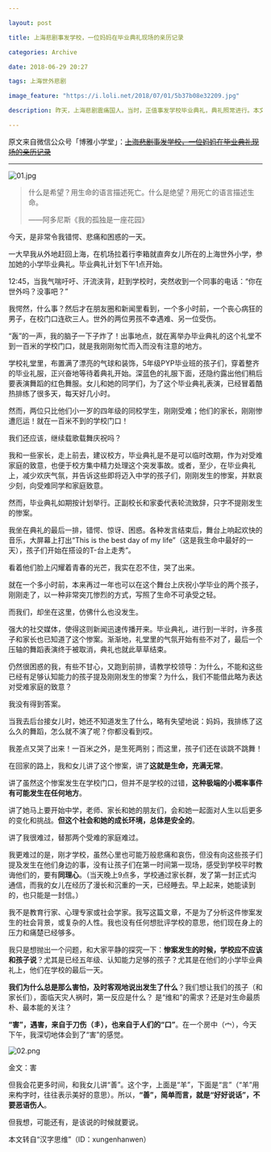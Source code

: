 ```yaml
---

layout: post

title: 上海悲剧事发学校，一位妈妈在毕业典礼现场的亲历记录

categories: Archive

date: 2018-06-29 20:27

tags: 上海世外悲剧

image_feature: "https://i.loli.net/2018/07/01/5b37b08e32209.jpg"

description: 昨天，上海悲剧震痛国人。当时，正值事发学校毕业典礼，典礼照常进行。本文作者是该校毕业生家长，当时正在典礼现场，而一个小时前凶案就发生在百米之外。她经历了错愕、困惑和悲痛的一天，并记录了自己的真实感受和思考。

---
```


原文来自微信公众号「博雅小学堂」：~~[上海悲剧事发学校，一位妈妈在毕业典礼现场的亲历记录](https://mp.weixin.qq.com/s/FO6CghFRlCj3j-Yr1qwvag)~~

---

![01.jpg](https://i.loli.net/2018/07/01/5b37b08e32209.jpg)

> 什么是希望？用生命的语言描述死亡。什么是绝望？用死亡的语言描述生命。
>
> ——阿多尼斯《我的孤独是一座花园》


今天，是非常令我错愕、悲痛和困惑的一天。

一大早我从外地赶回上海，在机场拉着行李箱就直奔女儿所在的上海世外小学，参加她的小学毕业典礼。毕业典礼计划下午1点开始。

12:45，当我气喘吁吁、汗流浃背，赶到学校时，突然收到一个同事的电话：“你在世外吗？没事吧？”

我愕然，什么事？然后才在朋友圈和新闻里看到，一个多小时前，一个丧心病狂的男子，在校门口连砍三人。世外的两位男孩不幸遇难、另一位受伤。

“轰”的一声，我的脑子一下子炸了！出事地点，就在离举办毕业典礼的这个礼堂不到一百米的学校门口，就是我刚刚匆忙而入而没有注意的地方。

学校礼堂里，布置满了漂亮的气球和装饰，5年级PYP毕业班的孩子们，穿着整齐的毕业礼服，正兴奋地等待着典礼开始。深蓝色的礼服下面，还隐约露出他们稍后要表演舞蹈的红色舞服。女儿和她的同学们，为了这个毕业典礼表演，已经冒着酷热排练了很多天，每天好几小时。

然而，两位只比他们小一岁的四年级的同校学生，刚刚受难；他们的家长，刚刚惨遭厄运！就在一百米不到的学校门口！

我们还应该，继续载歌载舞庆祝吗？

我和一些家长，走上前去，建议校方，毕业典礼是不是可以临时改期，作为对受难家庭的致意，也便于校方集中精力处理这个突发事故。或者，至少，在毕业典礼上，减少欢庆气氛，并告诉这些即将迈入中学的孩子们，刚刚发生的惨案，并默哀少刻，向受难同学和家庭致意。

然而，毕业典礼如期按计划举行。正副校长和家委代表轮流致辞，只字不提刚发生的惨案。

我坐在典礼的最后一排，错愕、惊讶、困惑。各种发言结束后，舞台上响起欢快的音乐，大屏幕上打出“This is the best day of my life”（这是我生命中最好的一天），孩子们开始在搭设的T-台上走秀”。

看着他们脸上闪耀着青春的光芒，我实在忍不住，哭了出来。

就在一个多小时前，本来再过一年也可以在这个舞台上庆祝小学毕业的两个孩子，刚刚走了，以一种非常突兀惨烈的方式，写照了生命不可承受之轻。

而我们，却坐在这里，仿佛什么也没发生。

强大的社交媒体，使得这则新闻迅速传播开来。毕业典礼，进行到一半时，许多孩子和家长也已知道了这个惨案。渐渐地，礼堂里的气氛开始有些不对了，最后一个压轴的舞蹈表演终于被取消，典礼也就此草草结束。

仍然很困惑的我，有些不甘心，又跑到前排，请教学校领导：为什么，不能和这些已经有足够认知能力的孩子提及刚刚发生的惨案？为什么，我们不能借此略为表达对受难家庭的致意？

我没有得到答案。

当我去后台接女儿时，她还不知道发生了什么，略有失望地说：妈妈，我排练了这么久的舞蹈，怎么就不演了呢？你都没看到哎。

我差点又哭了出来！一百米之外，是生死两别；而这里，孩子们还在谈跳不跳舞！

在回家的路上，我和女儿讲了这个惨案，讲了**这就是生命，充满无常**。

讲了虽然这个惨案发生在学校门口，但并不是学校的过错，**这种极端的小概率事件有可能发生在任何地方**。

讲了她马上要开始中学，老师、家长和她的朋友们，会和她一起面对人生以后更多的变化和挑战。**但这个社会和她的成长环境，总体是安全的**。

讲了我很难过，替那两个受难的家庭难过。

我更难过的是，刚才学校，虽然心里也可能万般悲痛和哀伤，但没有向这些孩子们提及发生在他们身边的事，没有让孩子们在第一时间第一现场，感受到学校平时教诲他们的，要有**同理心**。（当天晚上9点多，学校通过家长群，发了第一封正式沟通信，而我的女儿在经历了漫长和沉重的一天，已经睡去。早上起来，她能读到的，也只能是一封信。）

我不是教育行家、心理专家或社会学家。我写这篇文章，不是为了分析这件惨案发生的社会背景，或复杂的人性。我也没有任何想批评学校的意思，他们现在身上的压力和痛楚已经够多。

我只是想抛出一个问题，和大家平静的探究一下：**惨案发生的时候，学校应不应该和孩子说**？尤其是已经五年级、认知能力足够的孩子？尤其是在他们的小学毕业典礼上，他们在学校的最后一天。

**我们为什么总是那么害怕，及时客观地说出发生了什么**？我们想让我们的孩子（和家长们），面临天灾人祸时，第一反应是什么？ 是“维和”的需求？还是对生命最质朴、最本能的关注？

**“害”，遇害，来自于刀伤（丯），也来自于人们的“口”**。在一个房中（宀），今天下午，我深切地体会到了“害”的感觉。

![02.png](https://i.loli.net/2018/07/01/5b37b08e09f45.png)

<figcaption>金文：害</figcaption>

但我会花更多时间，和我女儿讲“善”。这个字，上面是“羊”，下面是“言”（“羊”用来构字时，往往表示美好的意思）。所以，**“善”，简单而言，就是“好好说话”，不要恶语伤人**。

但我想，可能还有，是该说的时候就要说。

本文转自“汉字思维”（ID：xungenhanwen）
